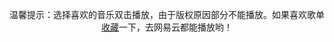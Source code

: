 ---
---
<link rel="stylesheet" href="https://cdn.jsdelivr.net/npm/aplayer/dist/APlayer.min.css">
<script src="https://cdn.jsdelivr.net/npm/aplayer/dist/APlayer.min.js"></script>
<!-- require MetingJS -->
<script src="https://cdn.jsdelivr.net/npm/meting@2/dist/Meting.min.js"></script>
<meting-js style="width: auto;height: 2000px;"
    server="netease"
    type="playlist"
    id="2364053447"
    theme="#2980b9"
    loop="all"
    autoplay="false"
    order="list"
    storageName="aplayer-setting"
    lrctype= 0
    list-max-height="800px"
    >
</meting-js>

<p style="text-align:center;margin-top:30px"><span style="font-size:14px">温馨提示：选择喜欢的音乐双击播放，由于版权原因部分不能播放。如果喜欢歌单<a href="https://music.163.com/#/user/home?id=132033817" target="_blank" rel="noopener">收藏</a>一下，去网易云都能播放哟！<span></span></span></p>